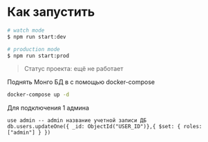 # Как запустить

```bash
# watch mode
$ npm run start:dev

# production mode
$ npm run start:prod
```

> Статус проекта: ещё не работает

Поднять Монго БД в с помощью docker-compose
```bash
docker-compose up -d
```

Для подключения 1 админа 
```mongosh
use admin -- admin название учетной записи ДБ
db.users.updateOne({ _id: ObjectId("USER_ID")},{ $set: { roles: ["admin"] } })
```

